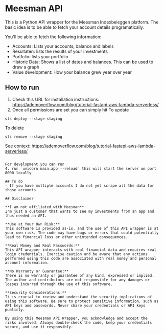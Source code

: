 # Meesman API
This is a Python API wrapper for the Meesman Indexbeleggen platform. The basic idea is to be able to fetch your account details programatically. 

You'll be able to fetch the following information: 
- Accounts: Lists your accounts, balance and labels
- Resultaten: lists the results of your investments
- Portfolio: lists your portfolio
- Historic Data: Shows a list of dates and balances. This can be used to draw a graph
- Value development: How your balance grew year over year

## How to run
1. Check  this URL for installation instructions: https://ademoverflow.com/blog/tutorial-fastapi-aws-lambda-serverless/ 
2. Once all permissions are set you can simply hit
To update
```
sls deploy --stage staging
```

To delete
```
sls remove --stage staging
```

See context: https://ademoverflow.com/blog/tutorial-fastapi-aws-lambda-serverless/ 
```

For development you can run
4. run `uvicorn main:app --reload` this will start the server on port 8000 locally

## To do
- If you have multiple accounts I do not yet scrape all the data for those accounts. 

## Disclaimer

**I am not affiliated with Meesman**
I'm just a customer that wants to see my investments from an app and thus needed an API. 

**Use at Your Own Risk:**
This software is provided as-is, and the use of this API wrapper is at your own risk. The code may have bugs or errors that could potentially lead to financial loss or other unintended consequences.

**Real Money and Real Passwords:**
This API wrapper interacts with real financial data and requires real login credentials. Exercise caution and be aware that any actions performed using this code are associated with real money and personal account information. 

**No Warranty or Guarantee:**
There is no warranty or guarantee of any kind, expressed or implied. The author and contributors are not responsible for any damages or losses incurred through the use of this software.

**Security Considerations:**
It is crucial to review and understand the security implications of using this software. Be sure to protect sensitive information, such as API keys and passwords. Never share your credentials or API keys publicly.

By using this Meesman API Wrapper, you acknowledge and accept the risks involved. Always double-check the code, keep your credentials secure, and use it responsibly.
